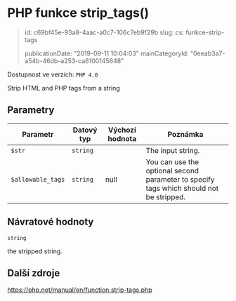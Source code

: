 PHP funkce strip_tags()
=======================

> id: c69bf45e-93a8-4aac-a0c7-106c7eb9f29b
> slug:
> 	cs: funkce-strip-tags
> 
> publicationDate: "2019-09-11 10:04:03"
> mainCategoryId: "0eeab3a7-a54b-46db-a253-ca6100145648"

Dostupnost ve verzích: `PHP 4.0`

Strip HTML and PHP tags from a string


Parametry
--------------

| Parametr | Datový typ | Výchozí hodnota | Poznámka |
|-----|-----|-----|-----|
| `$str` | `string` |  | The input string. |
| `$allowable_tags` | `string` | null | You can use the optional second parameter to specify tags which should not be stripped. |


Návratové hodnoty
----------------

`string`

the stripped string.

Další zdroje
------------

https://php.net/manual/en/function.strip-tags.php
